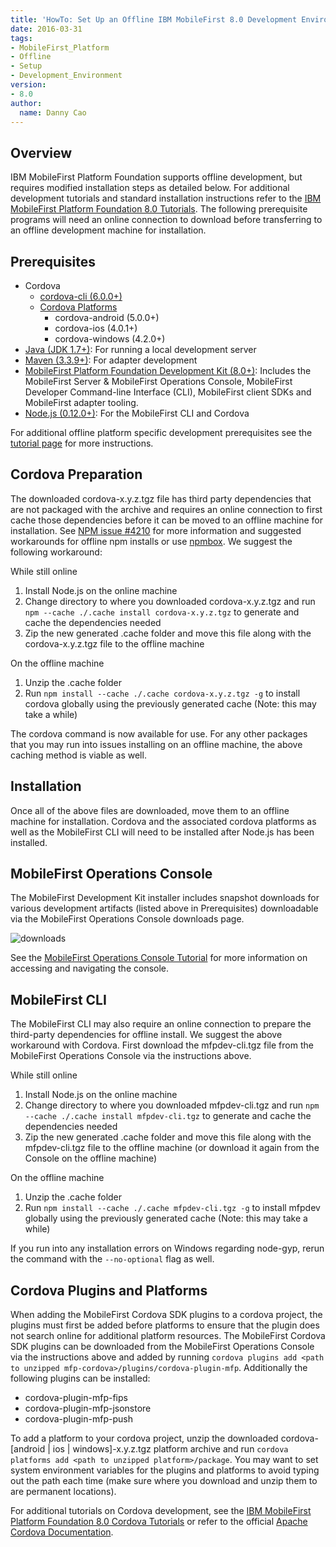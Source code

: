```yaml
---
title: 'HowTo: Set Up an Offline IBM MobileFirst 8.0 Development Environment'
date: 2016-03-31
tags:
- MobileFirst_Platform
- Offline
- Setup
- Development_Environment
version:
- 8.0
author:
  name: Danny Cao
---
```

## Overview
IBM MobileFirst Platform Foundation supports offline development, but requires modified installation steps as detailed below. For additional development tutorials and standard installation instructions refer to the [IBM MobileFirst Platform Foundation 8.0 Tutorials]({{site.baseurl}}/tutorials/en/foundation/8.0/). The following prerequisite programs will need an online connection to download before transferring to an offline development machine for installation.

## Prerequisites
* Cordova
    * [cordova-cli (6.0.0+)](https://www.apache.org/dist/cordova/tools/)
    * [Cordova Platforms](https://www.apache.org/dist/cordova/platforms/)
        * cordova-android (5.0.0+)
        * cordova-ios (4.0.1+)
        * cordova-windows (4.2.0+)
* [Java (JDK 1.7+)](http://www.oracle.com/technetwork/java/javase/downloads/jdk7-downloads-1880260.html): For running a local development server
* [Maven (3.3.9+)](https://maven.apache.org/download.cgi): For adapter development
* [MobileFirst Platform Foundation Development Kit (8.0+)]({{site.baseurl}}/tutorials/en/foundation/8.0/setting-up-your-development-environment/mobilefirst-development-environment/#mobilefirst-platform-foundation-development-kit): Includes the MobileFirst Server & MobileFirst Operations Console, MobileFirst Developer Command-line Interface (CLI), MobileFirst client SDKs and MobileFirst adapter tooling.
* [Node.js (0.12.0+)](https://nodejs.org/en/download/releases/): For the MobileFirst CLI and Cordova

For additional offline platform specific development prerequisites see the [tutorial page]({{site.baseurl}}/tutorials/en/foundation/8.0/setting-up-your-development-environment/) for more instructions.

## Cordova Preparation
The downloaded cordova-x.y.z.tgz file has third party dependencies that are not packaged with the archive and requires an online connection to first cache those dependencies before it can be moved to an offline machine for installation. See [NPM issue #4210](https://github.com/npm/npm/issues/4210) for more information and suggested workarounds for offline npm installs or use [npmbox](https://github.com/arei/npmbox). We suggest the following workaround:

While still online

1. Install Node.js on the online machine
2. Change directory to where you downloaded cordova-x.y.z.tgz and run `npm --cache ./.cache install cordova-x.y.z.tgz` to generate and cache the dependencies needed
3. Zip the new generated .cache folder and move this file along with the cordova-x.y.z.tgz file to the offline machine

On the offline machine

1. Unzip the .cache folder
2. Run `npm install --cache ./.cache cordova-x.y.z.tgz -g` to install cordova globally using the previously generated cache (Note: this may take a while)

The cordova command is now available for use. For any other packages that you may run into issues installing on an offline machine, the above caching method is viable as well.

## Installation
Once all of the above files are downloaded, move them to an offline machine for installation. Cordova and the associated cordova platforms as well as the MobileFirst CLI will need to be installed after Node.js has been installed.

## MobileFirst Operations Console
The MobileFirst Development Kit installer includes snapshot downloads for various development artifacts (listed above in Prerequisites) downloadable via the MobileFirst Operations Console downloads page.

![downloads]({{site.baseurl}}/tutorials/en/foundation/8.0/setting-up-your-development-environment/console/downloads.png)

See the [MobileFirst Operations Console Tutorial]({{site.baseurl}}/tutorials/en/foundation/8.0/setting-up-your-development-environment/console/) for more information on accessing and navigating the console.

## MobileFirst CLI
The MobileFirst CLI may also require an online connection to prepare the third-party dependencies for offline install. We suggest the above workaround with Cordova. First download the mfpdev-cli.tgz file from the MobileFirst Operations Console via the instructions above.

While still online

1. Install Node.js on the online machine
2. Change directory to where you downloaded mfpdev-cli.tgz and run `npm --cache ./.cache install mfpdev-cli.tgz` to generate and cache the dependencies needed
3. Zip the new generated .cache folder and move this file along with the mfpdev-cli.tgz file to the offline machine (or download it again from the Console on the offline machine)

On the offline machine

1. Unzip the .cache folder
2. Run `npm install --cache ./.cache mfpdev-cli.tgz -g` to install mfpdev globally using the previously generated cache (Note: this may take a while)

If you run into any installation errors on Windows regarding node-gyp, rerun the command with the `--no-optional` flag as well.

## Cordova Plugins and Platforms
When adding the MobileFirst Cordova SDK plugins to a cordova project, the plugins must first be added before platforms to ensure that the plugin does not search online for additional platform resources. The MobileFirst Cordova SDK plugins can be downloaded from the MobileFirst Operations Console via the instructions above and added by running `cordova plugins add <path to unzipped mfp-cordova>/plugins/cordova-plugin-mfp`. Additionally the following plugins can be installed:

* cordova-plugin-mfp-fips
* cordova-plugin-mfp-jsonstore
* cordova-plugin-mfp-push

To add a platform to your cordova project, unzip the downloaded cordova-[android | ios | windows]-x.y.z.tgz platform archive and run `cordova platforms add <path to unzipped platform>/package`. You may want to set system environment variables for the plugins and platforms to avoid typing out the path each time (make sure where you download and unzip them to are permanent locations).

For additional tutorials on Cordova development, see the [IBM MobileFirst Platform Foundation 8.0 Cordova Tutorials]({{site.baseurl}}/tutorials/en/foundation/8.0/cordova-tutorials/) or refer to the official [Apache Cordova Documentation](http://cordova.apache.org/docs/en/latest/guide/overview/index.html).
